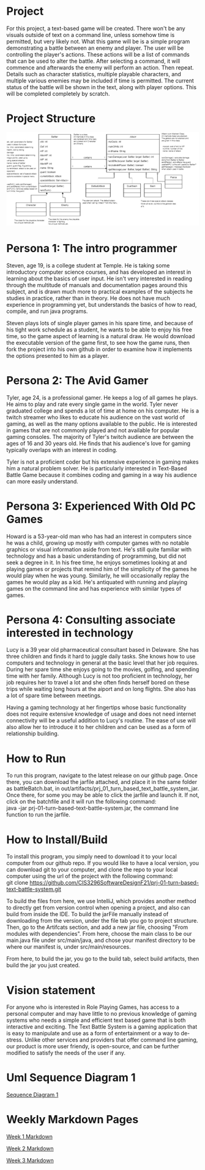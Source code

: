 # Project 

For this project, a text-based game will be created. There won't be any visuals outside of text on a command line, unless somehow time is permitted, but very likely not. What this game will be is a simple program demonstrating a battle between an enemy and player. The user will be controlling the player's actions. These actions will be a list of commands that can be used to alter the battle. After selecting a command, it will commence and afterwards the enemy will perform an action. Then repeat. Details such as character statistics, multiple playable characters, and multiple various enemies may be included if time is permitted. The current status of the battle will be shown in the text, along with player options. This will be completed completely by scratch.

# Project Structure

![UML Class Diagram](RPG.jpg)

# Persona 1: The intro programmer
Steven, age 19, is a college student at Temple.  He is taking some introductory computer science courses, and has developed
an interest in learning about the basics of user input.  He isn't very interested in reading through the multitude of manuals
and documentation pages around this subject, and is drawn much more to practical examples of the subjects he studies in 
practice, rather than in theory.  He does not have much experience in programming yet, but understands the basics of how to read,
compile, and run java programs.  

Steven plays lots of single player games in his spare time, and because of his tight work schedule as a student, he wants to be able to enjoy his free time, so the game aspect
of learning is a natural draw.  He would download the executable version of the game first, to see how the game runs, then
fork the project into his own github in order to examine how it implements the options presented to him as a player.

# Persona 2: The Avid Gamer
Tyler, age 24, is a professional gamer. He keeps a log of all games he plays. He aims to play and rate every single game in the world. Tyler never graduated college and spends a lot of time at home on his computer. He is a twitch streamer who likes to educate his audience on the vast world of gaming, as well as the many options available to the public. He is interested in games that are not commonly played and not available for popular gaming consoles. The majority of Tyler's twitch audience are between the ages of 16 and 30 years old. He finds that his audience's love for gaming typically overlaps with an interest in coding. 

Tyler is not a proficient coder but his extensive experience in gaming makes him a natural problem solver. He is particularly interested in Text-Based Battle Game because it combines coding and gaming in a way his audience can more easily understand.

# Persona 3: Experienced With Old PC Games
Howard is a 53-year-old man who has had an interest in computers since he was a child, growing up mostly with computer games
with no notable graphics or visual information aside from text. He's still quite familiar with technology and has a basic
understanding of programming, but did not seek a degree in it. In his free time, he enjoys sometimes looking at and playing
games or projects that remind him of the simplicity of the games he would play when he was young. Similarly, he will
occasionally replay the games he would play as a kid. He's antiquated with running and playing games on the command line
and has experience with similar types of games.

# Persona 4: Consulting associate interested in technology
Lucy is a 39 year old pharmaceutical consultant based in Delaware. She has three children and finds it hard to juggle daily tasks. She knows how to use computers and technology in general at the basic level that her job requires. During her spare time she enjoys going to the movies, golfing, and spending time with her family. Although Lucy is not too proficient in technology, her job requires her to travel a lot and she often finds herself bored on these trips while waiting long hours at the aiport and on long flights. She also has a lot of spare time between meetings.

Having a gaming technology at her fingertips whose basic functionality does not require extensive knowledge of usage and does not need internet connectivity will be a useful addition to Lucy's routine. The ease of use will also allow her to introduce it to her children and can be used as a form of relationship building.

# How to Run
To run this program, navigate to the latest release on our github page.  Once there, you can download the jarfile attached,
and place it in the same folder as battleBatch.bat, in out/artifacts/prj_01_turn_based_text_battle_system_jar.  Once there, 
for some you may be able to click the jarfile and launch it.  If not, click on the batchfile and it will run the following command: \
java -jar prj-01-turn-based-text-battle-system.jar, the command line function to run the jarfile.

# How to Install/Build

To install this program, you simply need to download it to your local computer from our github repo.  If you would like to 
have a local version, you can download git to your computer, and clone the repo to your local computer using the url of the
project with the following command: \
git clone https://github.com/CIS3296SoftwareDesignF21/prj-01-turn-based-text-battle-system.git

To build the files from here, we use IntelliJ, which provides another method to directly get from version control when opening
a project, and also can build from inside the IDE.  To build the jarFile manually instead of downloading from the version, under 
the file tab you go to project structure.  Then, go to the Artifcats section, and add a new jar file, choosing "From modules with dependencies".
From here, choose the main class to be our main.java file under src/main/java, and chose your manifest directory to be where our
manifest is, under src/main/resources. 

From here, to build the jar, you go to the build tab, select build artifacts, then build the jar you just created.  


[comment]: <> (employ to create our jarFile is to use our IDE of choice to add it as an artifact, but we are working on creating an executable)

[comment]: <> (version of the project soon.  At that stage, you will simply need to download and run it by clicking on it in your file explorer.)

# Vision statement

For anyone who is interested in Role Playing Games, has access to a personal computer and may have little to no previous knowledge of gaming systems who needs a simple and efficient text based game that is both interactive and exciting. The Text Battle System is a gaming application that is easy to manipulate and use as a form of entertainment or a way to de-stress. Unlike other services and providers that offer command line gaming, our product is more user friendy, is open-source, and can be further modified to satisfy the needs of the user if any.


# Uml Sequence Diagram 1

[Sequence Diagram 1](UML%20Sequence%20Diagram%201.png)

# Weekly Markdown Pages

[Week 1 Markdown](Week1.md)

[Week 2 Markdown](Week2.md)

[Week 3 Markdown](Week3.md)
